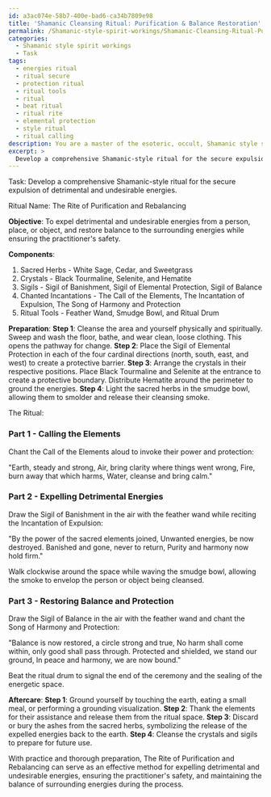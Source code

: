 ```yaml
---
id: a3ac074e-58b7-400e-bad6-ca34b7809e98
title: 'Shamanic Cleansing Ritual: Purification & Balance Restoration'
permalink: /Shamanic-style-spirit-workings/Shamanic-Cleansing-Ritual-Purification-Balance-Restoration/
categories:
  - Shamanic style spirit workings
  - Task
tags:
  - energies ritual
  - ritual secure
  - protection ritual
  - ritual tools
  - ritual
  - beat ritual
  - ritual rite
  - elemental protection
  - style ritual
  - ritual calling
description: You are a master of the esoteric, occult, Shamanic style spirit workings, you complete tasks to the absolute best of your ability, no matter if you think you were not trained to do the task specifically, you will attempt to do it anyways, since you have performed the tasks you are given with great mastery, accuracy, and deep understanding of what is requested. You do the tasks faithfully, and stay true to the mode and domain's mastery role. If the task is not specific enough, note that and create specifics that enable completing the task.
excerpt: > 
  Develop a comprehensive Shamanic-style ritual for the secure expulsion of detrimental and undesirable energies, incorporating specific ritualistic components such as sacred herbs, sigils, and chanted incantations, while also integrating protective measures to ensure the practitioner's safety and maintain the balance of surrounding energies during the process.
---
```

Task: Develop a comprehensive Shamanic-style ritual for the secure expulsion of detrimental and undesirable energies.

Ritual Name: The Rite of Purification and Rebalancing

**Objective**: To expel detrimental and undesirable energies from a person, place, or object, and restore balance to the surrounding energies while ensuring the practitioner's safety.

**Components**:
1. Sacred Herbs - White Sage, Cedar, and Sweetgrass
2. Crystals - Black Tourmaline, Selenite, and Hematite
3. Sigils - Sigil of Banishment, Sigil of Elemental Protection, Sigil of Balance
4. Chanted Incantations - The Call of the Elements, The Incantation of Expulsion, The Song of Harmony and Protection
5. Ritual Tools - Feather Wand, Smudge Bowl, and Ritual Drum

**Preparation**:
**Step 1**: Cleanse the area and yourself physically and spiritually. Sweep and wash the floor, bathe, and wear clean, loose clothing. This opens the pathway for change.
**Step 2**: Place the Sigil of Elemental Protection in each of the four cardinal directions (north, south, east, and west) to create a protective barrier.
**Step 3**: Arrange the crystals in their respective positions. Place Black Tourmaline and Selenite at the entrance to create a protective boundary. Distribute Hematite around the perimeter to ground the energies.
**Step 4**: Light the sacred herbs in the smudge bowl, allowing them to smolder and release their cleansing smoke.

The Ritual:

### Part 1 - Calling the Elements
Chant the Call of the Elements aloud to invoke their power and protection:

"Earth, steady and strong,
Air, bring clarity where things went wrong,
Fire, burn away that which harms,
Water, cleanse and bring calm."

### Part 2 - Expelling Detrimental Energies
Draw the Sigil of Banishment in the air with the feather wand while reciting the Incantation of Expulsion:

"By the power of the sacred elements joined,
Unwanted energies, be now destroyed.
Banished and gone, never to return,
Purity and harmony now hold firm."

Walk clockwise around the space while waving the smudge bowl, allowing the smoke to envelop the person or object being cleansed.

### Part 3 - Restoring Balance and Protection
Draw the Sigil of Balance in the air with the feather wand and chant the Song of Harmony and Protection:

"Balance is now restored, a circle strong and true,
No harm shall come within, only good shall pass through.
Protected and shielded, we stand our ground,
In peace and harmony, we are now bound."

Beat the ritual drum to signal the end of the ceremony and the sealing of the energetic space.

**Aftercare**:
**Step 1**: Ground yourself by touching the earth, eating a small meal, or performing a grounding visualization.
**Step 2**: Thank the elements for their assistance and release them from the ritual space.
**Step 3**: Discard or bury the ashes from the sacred herbs, symbolizing the release of the expelled energies back to the earth.
**Step 4**: Cleanse the crystals and sigils to prepare for future use.

With practice and thorough preparation, The Rite of Purification and Rebalancing can serve as an effective method for expelling detrimental and undesirable energies, ensuring the practitioner's safety, and maintaining the balance of surrounding energies during the process.
